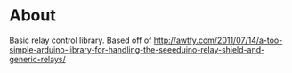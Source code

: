 About
===
Basic relay control library.  Based off of http://awtfy.com/2011/07/14/a-too-simple-arduino-library-for-handling-the-seeeduino-relay-shield-and-generic-relays/
